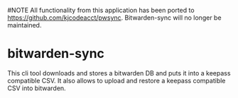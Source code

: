 #NOTE
All functionality from this application has been ported to <https://github.com/kjcodeacct/pwsync>. Bitwarden-sync will no longer be maintained.

# bitwarden-sync
This cli tool downloads and stores a bitwarden DB and puts it into a keepass compatible CSV. It also allows to upload and restore a keepass compatible CSV into bitwarden.
